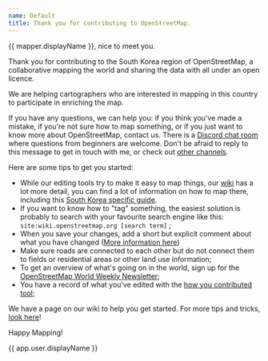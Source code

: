 ```yaml
---
name: Default
title: Thank you for contributing to OpenStreetMap.
---
```


{{ mapper.displayName }}, nice to meet you.

Thank you for contributing to the South Korea region of OpenStreetMap, a collaborative mapping the world and sharing the data with all under an open licence.

We are helping cartographers who are interested in mapping in this country to participate in enriching the map.

If you have any questions, we can help you: if you think you've made a mistake, if you're not sure how to map something, or if you just want to know more about OpenStreetMap, contact us. There is a [Discord chat room](https://discord.gg/q6HnfNZ) where questions from beginners are welcome. Don't be afraid to reply to this message to get in touch with me, or check out [other channels]( https://wiki.openstreetmap.org/wiki/Korea#OSM_participants_in_Korea).

Here are some tips to get you started:

* While our editing tools try to make it easy to map things, our [wiki](https://wiki.openstreetmap.org/wiki/) has a lot more detail, you can find a lot of information on how to map there, including this [South Korea specific guide](https://wiki.openstreetmap.org/wiki/South_Korea_Mapping_Guide).
* If you want to know how to "tag" something, the easiest solution is probably to search with your favourite search engine like this: `site:wiki.openstreetmap.org [search term]` ;
* When you save your changes, add a short but explicit comment about what you have changed ([More information here]( https://wiki.openstreetmap.org/wiki/Good_changeset_comments))
* Make sure roads are connected to each other but do not connect them to fields or residential areas or other land use information;
* To get an overview of what's going on in the world, sign up for the [OpenStreetMap World Weekly Newsletter](https://weeklyosm.eu/en/);
* You have a record of what you've edited with the [how you contributed tool](https://hdyc.neis-one.org/);

We have a page on our wiki to help you get started. For more tips and tricks, [look here](https://wiki.openstreetmap.org/wiki/Beginners%27_guide)!

Happy Mapping!

{{ app.user.displayName }}
